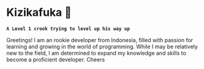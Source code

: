 # Kizikafuka 🌙

**`A Level 1 crook trying to level up his way up`**

Greetings! I am an rookie developer from Indonesia, filled with passion for learning and growing in the world of programming. While I may be relatively new to the field, I am determined to expand my knowledge and skills to become a proficient developer. Cheers
